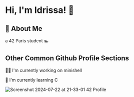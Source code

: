 
# Hi, I'm Idrissa! 👋


## 🚀 About Me
a 42 Paris student 🏊

## Other Common Github Profile Sections
👩‍💻 I'm currently working on minishell

🧠 I'm currently learning C

![Screenshot 2024-07-22 at 21-33-01 42 Profile](https://github.com/user-attachments/assets/c7f892b7-3fec-47b1-8a25-2987e514180c)
